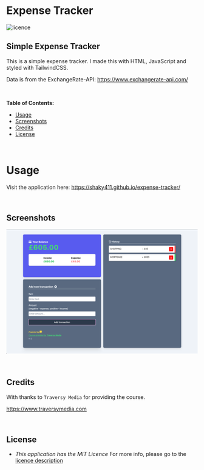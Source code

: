 # Expense Tracker

![licence](https://img.shields.io/badge/licence-MIT-yellow.svg)

## Simple Expense Tracker

This is a simple expense tracker. I made this with HTML, JavaScript and styled with TailwindCSS.

Data is from the ExchangeRate-API: https://www.exchangerate-api.com/

<br>

**Table of Contents:**

* [Usage](#usage)
* [Screenshots](#screenshots)
* [Credits](#credits)
* [License](#license)

<br>

# Usage

Visit the application here: https://shaky411.github.io/expense-tracker/

<br>

## Screenshots

![Alt text](assets/Screenshot%202023-05-09%20at%2014.04.08.png)

<br>

## Credits

With thanks to `Traversy Media` for providing the course.

https://www.traversymedia.com

<br>

## License

* _This application has the MIT Licence_
For more info, please go to the [licence description](https://opensource.org/license/mit/)
